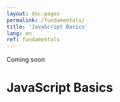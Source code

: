 ```yaml
---
layout: doc-pages
permalink: /fundamentals/
title: 'JavaScript Basics'
lang: en
ref: fundamentals
---
```


<span class="label label-info">Coming soon</span>

# JavaScript Basics
